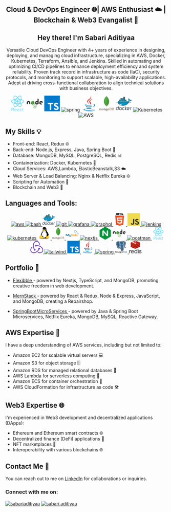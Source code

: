 <!-- <div align="center">
  <!-- Add your profile image here 
  <img style="border-radius: 50%" src="https://github.com/saisabari24/saisabari24/assets/43312501/40289d96-beb3-4258-9f7d-43a62e3a8c67" alt="Sabari Aditiyaa" width="200" height="200">
</div>
-->

<div align="center">
<h2> Cloud & DevOps Engineer 🌐| AWS Enthusiast ☁️ | Blockchain & Web3 Evangalist 🔗</h2>


 ## Hey there! I'm Sabari Aditiyaa
Versatile Cloud DevOps Engineer with 4+ years of experience in designing, deploying, and
managing cloud infrastructure, specializing in AWS, Docker, Kubernetes, Terraform, Ansible, and
Jenkins. Skilled in automating and optimizing CI/CD pipelines to enhance deployment efficiency
and system reliability. Proven track record in infrastructure as code (IaC), security protocols, and
monitoring to support scalable, high-availability applications. Adept at driving cross-functional
collaboration to align technical solutions with business objectives.</div>

<div align="center">
  <!-- Add your technology stack or tools logos here -->
  <img src="https://raw.githubusercontent.com/devicons/devicon/master/icons/react/react-original-wordmark.svg" alt="React" width="50">
  <img src="https://raw.githubusercontent.com/devicons/devicon/master/icons/nodejs/nodejs-original-wordmark.svg" alt="Node.js" width="50">
  <img src="https://raw.githubusercontent.com/devicons/devicon/master/icons/typescript/typescript-original.svg" alt="TypeScript" width="50">
  <img src="https://www.vectorlogo.zone/logos/springio/springio-icon.svg" alt="spring" width="50" height="50"/>
  <img src="https://raw.githubusercontent.com/devicons/devicon/master/icons/java/java-original.svg" alt="java" width="50" height="50"/>
  <img src="https://raw.githubusercontent.com/devicons/devicon/master/icons/mongodb/mongodb-original-wordmark.svg" alt="MongoDB" width="50">
  <img src="https://raw.githubusercontent.com/devicons/devicon/master/icons/docker/docker-original-wordmark.svg" alt="Docker" width="50">
  <img src="https://www.vectorlogo.zone/logos/kubernetes/kubernetes-icon.svg" alt="Kubernetes" width="50">
  <img src="https://academyflorida.com/wp-content/uploads/2019/11/aws.png" alt="AWS" width="50">
  <!-- Add more logos as needed -->
</div>

## My Skills 💡

- Front-end: React, Redux 🌐
- Back-end: Node.js, Express, Java, Spring Boot 🚀
- Database: MongoDB, MySQL, PostgreSQL, Redis 📊
- Containerization: Docker, Kubernetes 🐳
- Cloud Services: AWS,Lambda, ElasticBeanstalk,S3 ☁️
- Web Server & Load Balancing: Nginx & Netflix Eureka 🌐
- Scripting for Automation 🤖
- Blockchain and Web3 🔗


## Languages and Tools:

<p align="center">
    <a href="https://aws.amazon.com" target="_blank" rel="noreferrer">
        <img src="https://academyflorida.com/wp-content/uploads/2019/11/aws.png" alt="aws" width="50" />
    </a>
    <a href="https://www.gnu.org/software/bash/" target="_blank" rel="noreferrer">
        <img src="https://upload.wikimedia.org/wikipedia/commons/thumb/4/4b/Bash_Logo_Colored.svg/1200px-Bash_Logo_Colored.svg.png" alt="bash" width="40" height="40" />
    </a>
    <a href="https://www.docker.com/" target="_blank" rel="noreferrer">
        <img src="https://raw.githubusercontent.com/devicons/devicon/master/icons/docker/docker-original-wordmark.svg" alt="docker" width="40" height="40" />
    </a>
    <a href="https://git-scm.com/" target="_blank" rel="noreferrer">
        <img src="https://www.vectorlogo.zone/logos/git-scm/git-scm-icon.svg" alt="git" width="40" height="40" />
    </a>
    <a href="https://grafana.com" target="_blank" rel="noreferrer">
        <img src="https://www.vectorlogo.zone/logos/grafana/grafana-icon.svg" alt="grafana" width="40" height="40" />
    </a>
    <a href="https://graphql.org" target="_blank" rel="noreferrer">
        <img src="https://www.vectorlogo.zone/logos/graphql/graphql-icon.svg" alt="graphql" width="40" height="40" />
    </a>
    <a href="https://www.w3.org/html/" target="_blank" rel="noreferrer">
        <img src="https://raw.githubusercontent.com/devicons/devicon/master/icons/html5/html5-original-wordmark.svg" alt="html5" width="40" height="40" />
    </a>
    <a href="https://developer.mozilla.org/en-US/docs/Web/JavaScript" target="_blank" rel="noreferrer">
        <img src="https://raw.githubusercontent.com/devicons/devicon/master/icons/javascript/javascript-original.svg" alt="javascript" width="40" height="40" />
    </a>
    <a href="https://www.jenkins.io" target="_blank" rel="noreferrer">
        <img src="https://www.vectorlogo.zone/logos/jenkins/jenkins-icon.svg" alt="jenkins" width="40" height="40" />
    </a>
    <a href="https://kubernetes.io" target="_blank" rel="noreferrer">
        <img src="https://www.vectorlogo.zone/logos/kubernetes/kubernetes-icon.svg" alt="kubernetes" width="40" height="40" />
    </a>
    <a href="https://www.linux.org/" target="_blank" rel="noreferrer">
        <img src="https://raw.githubusercontent.com/devicons/devicon/master/icons/linux/linux-original.svg" alt="linux" width="40" height="40" />
    </a>
    <a href="https://www.mongodb.com/" target="_blank" rel="noreferrer">
        <img src="https://raw.githubusercontent.com/devicons/devicon/master/icons/mongodb/mongodb-original-wordmark.svg" alt="mongodb" width="40" height="40" />
    </a>
    <a href="https://www.mysql.com/" target="_blank" rel="noreferrer">
        <img src="https://raw.githubusercontent.com/devicons/devicon/master/icons/mysql/mysql-original-wordmark.svg" alt="mysql" width="40" height="40" />
    </a>
    <a href="https://nextjs.org/" target="_blank" rel="noreferrer">
        <img src="https://www.datocms-assets.com/75941/1657707878-nextjs_logo.png" alt="nextjs" width="40" height="40" />
    </a>
    <a href="https://www.nginx.com" target="_blank" rel="noreferrer">
        <img src="https://raw.githubusercontent.com/devicons/devicon/master/icons/nginx/nginx-original.svg" alt="nginx" width="40" height="40" />
    </a>
    <a href="https://nodejs.org" target="_blank" rel="noreferrer">
        <img src="https://raw.githubusercontent.com/devicons/devicon/master/icons/nodejs/nodejs-original-wordmark.svg" alt="nodejs" width="40" height="40" />
    </a>
    <a href="https://postman.com" target="_blank" rel="noreferrer">
        <img src="https://www.vectorlogo.zone/logos/getpostman/getpostman-icon.svg" alt="postman" width="40" height="40" />
    </a>
    <a href="https://reactjs.org/" target="_blank" rel="noreferrer">
        <img src="https://raw.githubusercontent.com/devicons/devicon/master/icons/react/react-original-wordmark.svg" alt="react" width="40" height="40" />
    </a>
    <a href="https://redux.js.org" target="_blank" rel="noreferrer">
        <img src="https://raw.githubusercontent.com/devicons/devicon/master/icons/redux/redux-original.svg" alt="redux" width="40" height="40" />
    </a>
    <a href="https://tailwindcss.com/" target="_blank" rel="noreferrer">
        <img src="https://www.vectorlogo.zone/logos/tailwindcss/tailwindcss-icon.svg" alt="tailwind" width="40" height="40" />
    </a>
    <a href="https://www.typescriptlang.org/" target="_blank" rel="noreferrer">
        <img src="https://raw.githubusercontent.com/devicons/devicon/master/icons/typescript/typescript-original.svg" alt="typescript" width="40" height="40" />
    </a>
    <a href="https://www.java.com" target="_blank" rel="noreferrer">
        <img src="https://raw.githubusercontent.com/devicons/devicon/master/icons/java/java-original.svg" alt="java" width="40" height="40" />
    </a>
    <a href="https://spring.io/" target="_blank" rel="noreferrer">
        <img src="https://www.vectorlogo.zone/logos/springio/springio-icon.svg" alt="spring" width="40" height="40" />
    </a>
    <a href="https://www.postgresql.org" target="_blank" rel="noreferrer">
        <img src="https://raw.githubusercontent.com/devicons/devicon/master/icons/postgresql/postgresql-original-wordmark.svg" alt="postgresql" width="40" height="40" />
    </a>
    <a href="https://redis.io" target="_blank" rel="noreferrer">
        <img src="https://raw.githubusercontent.com/devicons/devicon/master/icons/redis/redis-original-wordmark.svg" alt="redis" width="40" height="40" />
    </a>
</p>


## Portfolio 🌟

- <a href="https://github.com/saisabari24/flexibble">Flexibble </a> - powered by Nextjs, TypeScript, and MongoDB, promoting creative freedom in web development.
  
- <a href="https://github.com/saisabari24/MernStack">MernStack </a> - powered by React & Redux, Node & Express, JavaScript, and MongoDB, creating a Repairshop.

- <a href="https://github.com/saisabari24/SpringBootMicroServices">SpringBootMicroServices </a> - powered by Java & Spring Boot Microservices, Netflix Eureka, MongoDB, MySQL, Reactive Gateway.


## AWS Expertise 📡

I have a deep understanding of AWS services, including but not limited to:
- Amazon EC2 for scalable virtual servers 💻
- Amazon S3 for object storage 🗄️
- Amazon RDS for managed relational databases 🎲
- AWS Lambda for serverless computing 🚀
- Amazon ECS for container orchestration 🐳
- AWS CloudFormation for infrastructure as code 🛠️

## Web3 Expertise 🌐

I'm experienced in Web3 development and decentralized applications (DApps):
- Ethereum and Ethereum smart contracts 🌐
- Decentralized finance (DeFi) applications 💱
- NFT marketplaces 🎨
- Interoperability with various blockchains 🌐


## Contact Me 📧

You can reach out to me on [LinkedIn](https://www.linkedin.com/in/sabariaditiyaa/) for collaborations or inquiries.

<h3 align="left">Connect with me on:</h3>
<p align="left">
<a href="https://twitter.com/SabariAditiyaa" target="blank"><img align="center" src="https://raw.githubusercontent.com/rahuldkjain/github-profile-readme-generator/master/src/images/icons/Social/twitter.svg" alt="sabariaditiyaa" height="30" width="40" /></a>
<a href="https://linkedin.com/in/sabariaditiyaa" target="blank"><img align="center" src="https://raw.githubusercontent.com/rahuldkjain/github-profile-readme-generator/master/src/images/icons/Social/linked-in-alt.svg" alt="sabari aditiyaa" height="30" width="40" /></a>
</p>
